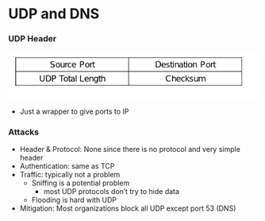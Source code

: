 

# UDP and DNS

### UDP Header

![udp](./udp.png)

- Just a wrapper to give ports to IP

### Attacks
- Header & Protocol: None since there is no protocol and very simple header
- Authentication: same as TCP
- Traffic: typically not a problem 
    - Sniffing is a potential problem
        - most UDP protocols don’t try to hide data
    - Flooding is hard with UDP
- Mitigation: Most organizations block all UDP except port 53 (DNS)




